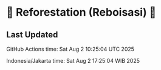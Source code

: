 
# 🌳 Reforestation (Reboisasi) 🌲

## Last Updated

GitHub Actions time: Sat Aug  2 10:25:04 UTC 2025

Indonesia/Jakarta time: Sat Aug  2 17:25:04 WIB 2025
